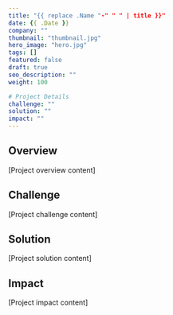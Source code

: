 ```yaml
---
title: "{{ replace .Name "-" " " | title }}"
date: {{ .Date }}
company: ""
thumbnail: "thumbnail.jpg"
hero_image: "hero.jpg"
tags: []
featured: false
draft: true
seo_description: ""
weight: 100

# Project Details
challenge: ""
solution: ""
impact: ""
---
```


## Overview

[Project overview content]

## Challenge

[Project challenge content]

## Solution

[Project solution content]

## Impact

[Project impact content]
